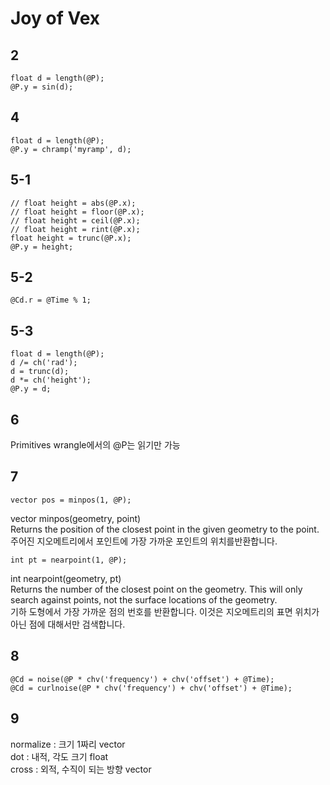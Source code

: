 # Joy of Vex

## 2

    float d = length(@P);
    @P.y = sin(d);

## 4

    float d = length(@P);
    @P.y = chramp('myramp', d);

## 5-1

    // float height = abs(@P.x);
    // float height = floor(@P.x);
    // float height = ceil(@P.x);
    // float height = rint(@P.x);
    float height = trunc(@P.x);
    @P.y = height;

## 5-2

    @Cd.r = @Time % 1;

## 5-3

    float d = length(@P);
    d /= ch('rad');
    d = trunc(d);
    d *= ch('height');
    @P.y = d;

## 6

Primitives wrangle에서의 @P는 읽기만 가능

## 7

    vector pos = minpos(1, @P);

vector  minpos(geometry, point)  
Returns the position of the closest point in the given geometry to the point.  
주어진 지오메트리에서  포인트에 가장 가까운 포인트의 위치를 ​​반환합니다.

    int pt = nearpoint(1, @P);

int  nearpoint(geometry, pt)  
Returns the number of the closest point on the geometry. This will only search against points, not the surface locations of the geometry.  
기하 도형에서 가장 가까운 점의 번호를 반환합니다. 이것은 지오메트리의 표면 위치가 아닌 점에 대해서만 검색합니다.

## 8  

    @Cd = noise(@P * chv('frequency') + chv('offset') + @Time);
    @Cd = curlnoise(@P * chv('frequency') + chv('offset') + @Time);

## 9

normalize : 크기 1짜리 vector  
dot : 내적, 각도 크기 float  
cross : 외적, 수직이 되는 방향 vector  

